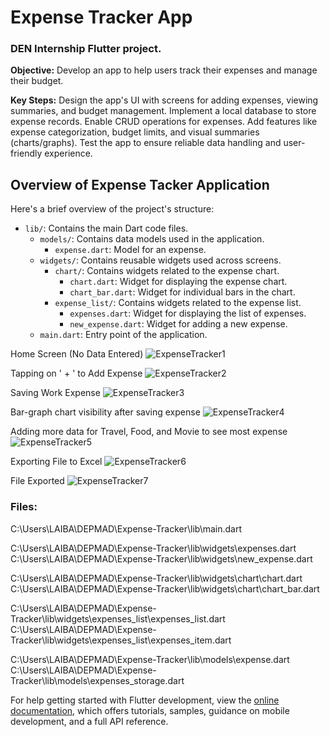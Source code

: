 # Expense Tracker App

<h3>DEN Internship Flutter project.</h3>

<b>Objective:</b> Develop an app to help users track their expenses and manage their budget.

<b>Key Steps:</b>
Design the app's UI with screens for adding expenses, viewing summaries, and budget management.
Implement a local database to store expense records.
Enable CRUD operations for expenses.
Add features like expense categorization, budget limits, and visual summaries (charts/graphs).
Test the app to ensure reliable data handling and user-friendly experience.


## Overview of Expense Tacker Application

Here's a brief overview of the project's structure:

- `lib/`: Contains the main Dart code files.
  - `models/`: Contains data models used in the application.
    - `expense.dart`: Model for an expense.
  - `widgets/`: Contains reusable widgets used across screens.
    - `chart/`: Contains widgets related to the expense chart.
      - `chart.dart`: Widget for displaying the expense chart.
      - `chart_bar.dart`: Widget for individual bars in the chart.
    - `expense_list/`: Contains widgets related to the expense list.
      - `expenses.dart`: Widget for displaying the list of expenses.
      - `new_expense.dart`: Widget for adding a new expense.
  - `main.dart`: Entry point of the application.


Home Screen (No Data Entered)
![ExpenseTracker1](https://github.com/user-attachments/assets/461b5b82-ece9-475c-a2f8-884d34236f72)


Tapping on ' + ' to Add Expense
![ExpenseTracker2](https://github.com/user-attachments/assets/1d1f2730-e7e4-487f-9aa1-f7a70dadacf5)


Saving Work Expense
![ExpenseTracker3](https://github.com/user-attachments/assets/30591bfb-6f10-494b-bac9-cc42bbcd8f51)


Bar-graph chart visibility after saving expense
![ExpenseTracker4](https://github.com/user-attachments/assets/cdd24c89-b9d7-40c9-9b92-1efa6b4fe50b)


Adding more data for Travel, Food, and Movie to see most expense
![ExpenseTracker5](https://github.com/user-attachments/assets/704e4563-b1e7-49f5-a939-52c92e98bd6d)


Exporting File to Excel
![ExpenseTracker6](https://github.com/user-attachments/assets/f1ec36a6-a73f-4058-957d-5e65f0ce67e6)


File Exported
![ExpenseTracker7](https://github.com/user-attachments/assets/fc4c5804-3cbc-423e-ad29-44fcfdb7e842)



<h3>Files:</h3>

C:\Users\LAIBA\DEPMAD\Expense-Tracker\lib\main.dart


C:\Users\LAIBA\DEPMAD\Expense-Tracker\lib\widgets\expenses.dart
C:\Users\LAIBA\DEPMAD\Expense-Tracker\lib\widgets\new_expense.dart

C:\Users\LAIBA\DEPMAD\Expense-Tracker\lib\widgets\chart\chart.dart
C:\Users\LAIBA\DEPMAD\Expense-Tracker\lib\widgets\chart\chart_bar.dart

C:\Users\LAIBA\DEPMAD\Expense-Tracker\lib\widgets\expenses_list\expenses_list.dart
C:\Users\LAIBA\DEPMAD\Expense-Tracker\lib\widgets\expenses_list\expenses_item.dart

C:\Users\LAIBA\DEPMAD\Expense-Tracker\lib\models\expense.dart
C:\Users\LAIBA\DEPMAD\Expense-Tracker\lib\models\expenses_storage.dart


For help getting started with Flutter development, view the
[online documentation](https://docs.flutter.dev/), which offers tutorials, samples, guidance on mobile development, and a full API reference.
